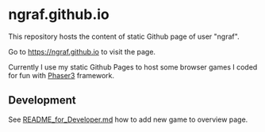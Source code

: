 # ngraf.github.io

This repository hosts the content of static Github page of user "ngraf".

Go to https://ngraf.github.io to visit the page.

Currently I use my static Github Pages to host some browser games I coded for fun with [Phaser3](https://phaser.io/phaser3) framework.

Development
---
See [README_for_Developer.md](_developer/README_for_Developer.md) how to add new game to overview page.
